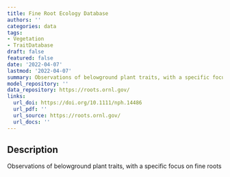 ```yaml
---
title: Fine Root Ecology Database
authors: ''
categories: data
tags:
- Vegetation
- TraitDatabase
draft: false
featured: false
date: '2022-04-07'
lastmod: '2022-04-07'
summary: Observations of belowground plant traits, with a specific focus on fine roots
model_repository: ''
data_repository: https://roots.ornl.gov/
links:
  url_doi: https://doi.org/10.1111/nph.14486
  url_pdf: ''
  url_source: https://roots.ornl.gov/
  url_docs: ''
---
```


## Description

Observations of belowground plant traits, with a specific focus on fine roots

